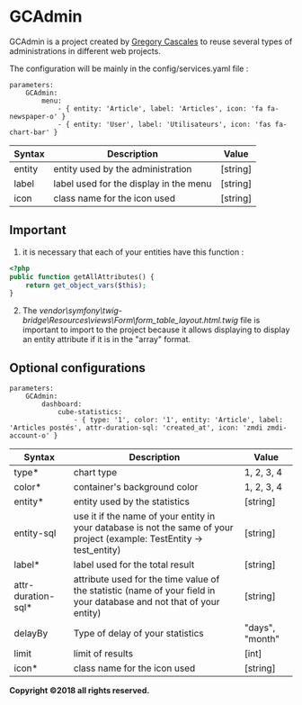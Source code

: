 # GCAdmin

GCAdmin is a project created by [Gregory Cascales](https://www.cascales.fr/) to reuse several types of administrations in different web projects.

The configuration will be mainly in the config/services.yaml file :
```
parameters:
    GCAdmin:
        menu:
            - { entity: 'Article', label: 'Articles', icon: 'fa fa-newspaper-o' }
            - { entity: 'User', label: 'Utilisateurs', icon: 'fas fa-chart-bar' }
```

| Syntax  | Description |   Value    |
|---------|-------------|------------|
| entity | entity used by the administration | [string] |
| label | label used for the display in the menu | [string] |
| icon | class name for the icon used | [string] |

## Important

1. it is necessary that each of your entities have this function :
```php
<?php
public function getAllAttributes() {
    return get_object_vars($this);
}
```

2. The *vendor\symfony\twig-bridge\Resources\views\Form\form_table_layout.html.twig* file is important to import to the project because it allows displaying to display an entity attribute if it is in the "array" format.

## Optional configurations

```
parameters:
    GCAdmin:
        dashboard:
            cube-statistics:
                - { type: '1', color: '1', entity: 'Article', label: 'Articles postés', attr-duration-sql: 'created_at', icon: 'zmdi zmdi-account-o' }
```

| Syntax  | Description |   Value    |
|---------|-------------|------------|
| type*  | chart type    | 1, 2, 3, 4 |
| color* | container's background color| 1, 2, 3, 4 |
| entity* | entity used by the statistics | [string] |
| entity-sql | use it if the name of your entity in your database is not the same of your project (example: TestEntity -> test_entity)| [string] |
| label* | label used for the total result | [string] |
| attr-duration-sql* | attribute used for the time value of the statistic (name of your field in your database and not that of your entity) | [string] |
| delayBy | Type of delay of your statistics | "days", "month" |
| limit | limit of results | [int] |
| icon* | class name for the icon used | [string] |



**Copyright ©2018 all rights reserved.**
